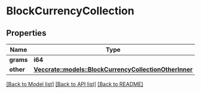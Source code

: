 # BlockCurrencyCollection

## Properties

Name | Type | Description | Notes
------------ | ------------- | ------------- | -------------
**grams** | **i64** |  | 
**other** | [**Vec<crate::models::BlockCurrencyCollectionOtherInner>**](BlockCurrencyCollection_other_inner.md) |  | 

[[Back to Model list]](../README.md#documentation-for-models) [[Back to API list]](../README.md#documentation-for-api-endpoints) [[Back to README]](../README.md)



